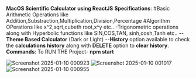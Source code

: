 **MacOS Scientific Calculator using ReactJS**
**Specifications**:
                #Basic Arithmetic Operations like Addition,Substraction,Multiplication,Division,Percentage
                #Algorithm OPerations like  x^2,sqrt,cubeth root,x^y etc..
                -Trigonometric operations along with Hyperbolic functions like SIN,COS,TAN, sinh,cosh,Tanh etc..
                --**Theme Based Calculator** (Dark or Light)
                --**History** option available to check the **calculations history** along with **DELETE** option to **clear history**.
**Commands**:
To RUN THE Project-
        **npm start**


![Screenshot 2025-01-10 000923](https://github.com/user-attachments/assets/0880083d-4001-427c-9a71-5d67c4440e9f)
![Screenshot 2025-01-10 001017](https://github.com/user-attachments/assets/d5296914-df5f-4270-ae6f-447ccb219c13)
![Screenshot 2025-01-10 000955](https://github.com/user-attachments/assets/8b755939-7612-4a6d-b142-862e00d1daae)
